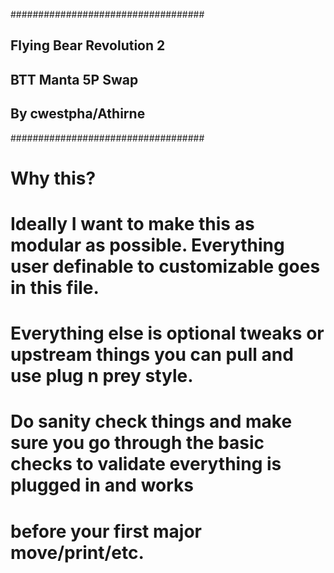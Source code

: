 ###################################
## Flying Bear Revolution 2
## BTT Manta 5P Swap
## By cwestpha/Athirne
###################################

# #
# Why this?
# 
# Ideally I want to make this as modular as possible. Everything user definable to customizable goes in this file.
# Everything else is optional tweaks or upstream things you can pull and use plug n prey style.
# Do sanity check things and make sure you go through the basic checks to validate everything is plugged in and works
# before your first major move/print/etc.
# #
